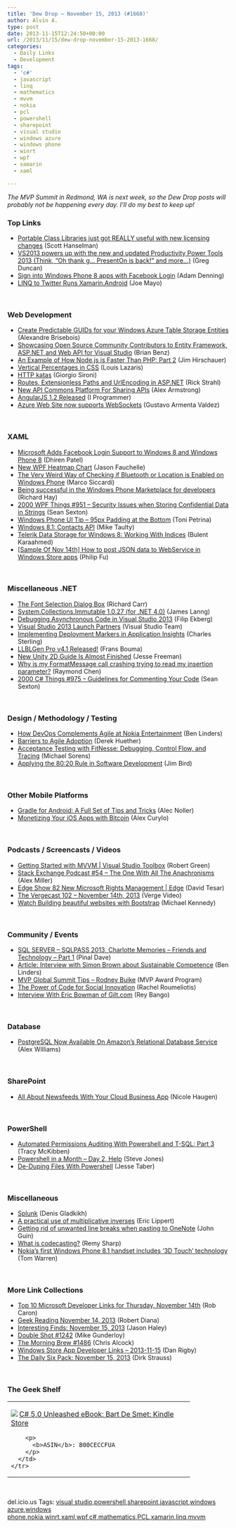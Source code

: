 ```yaml
---
title: 'Dew Drop – November 15, 2013 (#1668)'
author: Alvin A.
type: post
date: 2013-11-15T12:24:50+00:00
url: /2013/11/15/dew-drop-november-15-2013-1668/
categories:
  - Daily Links
  - Development
tags:
  - 'c#'
  - javascript
  - linq
  - mathematics
  - mvvm
  - nokia
  - pcl
  - powershell
  - sharepoint
  - visual studio
  - windows azure
  - windows phone
  - winrt
  - wpf
  - xamarin
  - xaml

---
```

_The MVP Summit in Redmond, WA is next week, so the Dew Drop posts will probably not be happening every day. I’ll do my best to keep up!_

### <a name="top"></a>Top Links

  * <a href="http://feeds.hanselman.com/~/50218095/0/scotthanselman~Portable-Class-Libraries-just-got-REALLY-useful-with-new-licensing-changes.aspx" target="_blank">Portable Class Libraries just got REALLY useful with new licensing changes</a> (Scott Hanselman) 
  * <a href="http://coolthingoftheday.blogspot.com/2013/11/vs2013-powers-up-with-new-and-updated.html" target="_blank">VS2013 powers up with the new and updated Productivity Power Tools 2013 (Think, &#8220;Oh thank g&#8230; PresentOn is back!&#8221; and more&#8230;)</a> (Greg Duncan) 
  * <a href="http://blogs.windows.com/windows_phone/b/wpdev/archive/2013/11/13/sign-into-windows-phone-8-apps-with-facebook-login.aspx" target="_blank">Sign into Windows Phone 8 apps with Facebook Login</a> (Adam Denning) 
  * <a href="http://feedproxy.google.com/~r/geekswithblogs/~3/xa8UdAY1S6c/linq-to-twitter-runs-xamarin.android.aspx" target="_blank">LINQ to Twitter Runs Xamarin.Android</a> (Joe Mayo)

&nbsp;

### <a name="web"></a>Web Development

  * <a href="http://alexandrebrisebois.wordpress.com/2013/11/14/create-predictable-guids-for-your-windows-azure-table-storage-entities/" target="_blank">Create Predictable GUIDs for your Windows Azure Table Storage Entities</a> (Alexandre Brisebois) 
  * <a href="http://blogs.msdn.com/b/interoperability/archive/2013/11/14/showcasing-open-source-community-contributors-to-entity-framework-asp-net-and-web-api-for-visual-studio.aspx" target="_blank">Showcasing Open Source Community Contributors to Entity Framework, ASP.NET and Web API for Visual Studio</a> (Brian Benz) 
  * <a href="http://feeds.dzone.com/~r/zones/css/~3/4PXBE8BELww/example-how-nodejs-faster-php" target="_blank">An Example of How Node.js is Faster Than PHP: Part 2</a> (Jim Hirschauer) 
  * <a href="http://www.impressivewebs.com/vertical-percentages-css/" target="_blank">Vertical Percentages in CSS</a> (Louis Lazaris) 
  * <a href="http://feeds.dzone.com/~r/zones/css/~3/SjtgEV63vlA/http-katas" target="_blank">HTTP katas</a> (Giorgio Sironi) 
  * <a href="http://feedproxy.google.com/~r/RickStrahl/~3/APGPRsszQCQ/Routes-Extensionless-Paths-and-UrlEncoding-in-ASPNET" target="_blank">Routes, Extensionless Paths and UrlEncoding in ASP.NET</a> (Rick Strahl) 
  * <a href="http://www.i-programmer.info/news/136-open-source/6599-new-api-commons-platform-for-sharing-apis.html" target="_blank">New API Commons Platform For Sharing APIs</a> (Alex Armstrong) 
  * <a href="http://www.i-programmer.info/news/167-javascript/6607-angularjs-12-released.html" target="_blank">AngularJS 1.2 Released</a> (I Programmer) 
  * <a href="http://blogs.msdn.com/b/webdev/archive/2013/11/14/azure-web-site-now-supports-websockets.aspx" target="_blank">Azure Web Site now supports WebSockets</a> (Gustavo Armenta Valdez)

&nbsp;

### <a name="silverlight"></a>XAML

  * <a href="https://developers.facebook.com/blog/post/2013/11/14/microsoft-adds-facebook-login-support-to-windows-8-and-windows-phone-8/" target="_blank">Microsoft Adds Facebook Login Support to Windows 8 and Windows Phone 8</a> (Dhiren Patel) 
  * <a href="http://www.mindscapehq.com/blog/index.php/2013/11/14/new-wpf-heatmap-chart/" target="_blank">New WPF Heatmap Chart</a> (Jason Fauchelle) 
  * <a href="http://feeds.dzone.com/~r/zones/dotnet/~3/faOCbQ5fq_4/very-weird-way-checking-if" target="_blank">The Very Weird Way of Checking if Bluetooth or Location is Enabled on Windows Phone</a> (Marco Siccardi) 
  * <a href="http://www.windowsobserver.com/2013/11/14/being-successful-in-the-windows-phone-marketplace-for-developers/" target="_blank">Being successful in the Windows Phone Marketplace for developers</a> (Richard Hay) 
  * <a href="http://wpf.2000things.com/2013/11/15/951-security-issues-when-storing-confidential-data-in-strings/" target="_blank">2000 WPF Things #951 – Security Issues when Storing Confidential Data in Strings</a> (Sean Sexton) 
  * <a href="http://feeds.dzone.com/~r/zones/dotnet/~3/GmdUm9SeEJs/windows-phone-ui-tip-%E2%80%93-95px" target="_blank">Windows Phone UI Tip – 95px Padding at the Bottom</a> (Toni Petrina) 
  * <a href="http://feedproxy.google.com/~r/mtaulty/~3/C89uFoBcRCc/windows-8-1-contacts-api.aspx" target="_blank">Windows 8.1: Contacts API</a> (Mike Taulty) 
  * <a href="http://feedproxy.google.com/~r/Telerik/~3/SEw906djQ4g/telerik-data-storage-for-windows-8-working-with-indices" target="_blank">Telerik Data Storage for Windows 8: Working With Indices</a> (Bulent Karaahmed) 
  * <a href="http://blogs.msdn.com/b/codefx/archive/2013/11/15/sample-of-nov-14th-how-to-post-json-data-to-webservice-in-windows-store-apps.aspx" target="_blank">[Sample Of Nov 14th] How to post JSON data to WebService in Windows Store apps</a> (Philip Fu)

&nbsp;

### <a name="dotnet"></a>Miscellaneous .NET

  * <a href="http://feedproxy.google.com/~r/BlackwaspLatestAdditions/~3/ie57yOo7iGo/RSSLanding.aspx" target="_blank">The Font Selection Dialog Box</a> (Richard Carr) 
  * <a href="https://www.nuget.org/packages/System.Collections.Immutable.Net40/" target="_blank">System.Collections.Immutable 1.0.27 (for .NET 4.0)</a> (James Lanng) 
  * <a href="http://blog.filipekberg.se/2013/11/15/debugging-asynchronous-code-visual-studio-2013/" target="_blank">Debugging Asynchronous Code in Visual Studio 2013</a> (Filip Ekberg) 
  * <a href="http://blogs.msdn.com/b/visualstudio/archive/2013/11/14/visual-studio-2013-launch-partners.aspx" target="_blank">Visual Studio 2013 Launch Partners</a> (Visual Studio Team) 
  * <a href="http://blogs.msdn.com/b/visualstudioalm/archive/2013/11/14/implementing-deployment-markers-in-application-insights.aspx" target="_blank">Implementing Deployment Markers in Application Insights</a> (Charles Sterling) 
  * <a href="http://feedproxy.google.com/~r/FransBouma/~3/q6QItmg9LPk/llblgen-pro-v4-1-released.aspx" target="_blank">LLBLGen Pro v4.1 Released!</a> (Frans Bouma) 
  * <a href="http://feedproxy.google.com/~r/JesseFreeman/~3/m3SyWtGU2o4/" target="_blank">New Unity 2D Guide Is Almost Finished</a> (Jesse Freeman) 
  * <a href="http://blogs.msdn.com/b/oldnewthing/archive/2013/11/14/10467647.aspx" target="_blank">Why is my FormatMessage call crashing trying to read my insertion parameter?</a> (Raymond Chen) 
  * <a href="http://csharp.2000things.com/2013/11/14/975-guidelines-for-commenting-your-code/" target="_blank">2000 C# Things #975 – Guidelines for Commenting Your Code</a> (Sean Sexton)

&nbsp;

### <a name="design"></a>Design / Methodology / Testing

  * <a href="http://www.infoq.com/news/2013/11/devops-complements-agile-nokia" target="_blank">How DevOps Complements Agile at Nokia Entertainment</a> (Ben Linders) 
  * <a href="http://feedproxy.google.com/~r/LeadingAgile/~3/D2AAXtnxYCc/" target="_blank">Barriers to Agile Adoption</a> (Derek Huether) 
  * <a href="https://www.simple-talk.com/dotnet/.net-tools/acceptance-testing-with-fitnesse-debugging,-control-flow,-and-tracing/" target="_blank">Acceptance Testing with FitNesse: Debugging, Control Flow, and Tracing</a> (Michael Sorens) 
  * <a href="http://feeds.dzone.com/~r/zones/architects/~3/zjSHoNiqm2E/applying-8020-rule-software" target="_blank">Applying the 80:20 Rule in Software Development</a> (Jim Bird)

&nbsp;

### <a name="mobile"></a>Other Mobile Platforms

  * <a href="http://java.dzone.com/articles/gradle-android-full-set-tips" target="_blank">Gradle for Android: A Full Set of Tips and Tricks</a> (Alec Noller) 
  * <a href="http://mobile.dzone.com/articles/monetizing-your-ios-apps" target="_blank">Monetizing Your iOS Apps with Bitcoin</a> (Alex Curylo)

&nbsp;

### <a name="podcasts"></a>Podcasts / Screencasts / Videos

  * <a href="http://channel9.msdn.com/Shows/Visual-Studio-Toolbox/Getting-Started-with-MVVM" target="_blank">Getting Started with MVVM | Visual Studio Toolbox</a> (Robert Green) 
  * <a href="http://blog.stackoverflow.com/2013/11/podcast-54-the-one-with-all-the-anachronisms/" target="_blank">Stack Exchange Podcast #54 – The One With All The Anachronisms</a> (Alex Miller) 
  * <a href="http://channel9.msdn.com/Shows/Edge/Edge-Show-82-New-Microsoft-Rights-Management" target="_blank">Edge Show 82 New Microsoft Rights Management | Edge</a> (David Tesar) 
  * <a href="http://www.theverge.com/2013/11/14/5105080/the-vergecast-102-november-14th-2013" target="_blank">The Vergecast 102 &#8211; November 14th, 2013</a> (Verge Video) 
  * <a href="http://blog.michaelckennedy.net/2013/11/14/watch-building-beautiful-websites-with-bootstrap/" target="_blank">Watch Building beautiful websites with Bootstrap</a> (Michael Kennedy)

&nbsp;

### <a name="events"></a>Community / Events

  * <a href="http://blog.sqlauthority.com/2013/11/15/sql-server-sqlpass-2013-charlotte-memories-friends-and-technology-part-1/" target="_blank">SQL SERVER – SQLPASS 2013, Charlotte Memories – Friends and Technology – Part 1</a> (Pinal Dave) 
  * <a href="http://www.infoq.com/articles/simon-brown-sustainable-competence" target="_blank">Article: Interview with Simon Brown about Sustainable Competence</a> (Ben Linders) 
  * <a href="http://blogs.msdn.com/b/mvpawardprogram/archive/2013/11/14/mvp-global-summit-tips-rodney-buike.aspx" target="_blank">MVP Global Summit Tips &#8211; Rodney Buike</a> (MVP Award Program) 
  * <a href="http://programming.oreilly.com/2013/11/the-power-of-code-for-social-impact.html" target="_blank">The Power of Code for Social Innovation</a> (Rachel Roumeliotis) 
  * <a href="http://feedproxy.google.com/~r/nettuts/~3/tEwivOBbLTk/" target="_blank">Interview With Eric Bowman of Gilt.com</a> (Rey Bango)

&nbsp;

### <a name="sql"></a>Database

  * <a href="http://feedproxy.google.com/~r/Techcrunch/~3/rqoYeywzg2M/" target="_blank">PostgreSQL Now Available On Amazon&#8217;s Relational Database Service</a> (Alex Williams)

&nbsp;

### <a name="sp"></a>SharePoint

  * <a href="http://blogs.msdn.com/b/officeapps/archive/2013/11/14/all-about-newsfeeds-with-your-cloud-business-app.aspx" target="_blank">All About Newsfeeds With Your Cloud Business App</a> (Nicole Haugen)

&nbsp;

### <a name="ps"></a>PowerShell

  * <a href="http://www.sqlservercentral.com/blogs/realsqlguy-helping-you-to-become-a-sql-hero/2013/11/14/automated-permissions-auditing-with-powershell-and-t-sql-part-3/" target="_blank">Automated Permissions Auditing With Powershell and T-SQL: Part 3</a> (Tracy McKibben) 
  * <a href="http://www.sqlservercentral.com/blogs/steve_jones/2013/11/14/powershell-in-a-month-day-2-help/" target="_blank">Powershell in a Month – Day 2, Help</a> (Steve Jones) 
  * <a href="http://feedproxy.google.com/~r/geekswithblogs/~3/w3IhTRhmdj0/de-duping-files-with-powershell.aspx" target="_blank">De-Duping Files With Powershell</a> (Jesse Taber)

&nbsp;

### <a name="misc"></a>Miscellaneous

  * <a href="http://feedproxy.google.com/~r/outcoldman_en/~3/viJZY6zU4Sk/343" target="_blank">Splunk</a> (Denis Gladkikh) 
  * <a href="http://ericlippert.com/2013/11/14/a-practical-use-of-multiplicative-inverses/?utm_source=rss&utm_medium=rss&utm_campaign=a-practical-use-of-multiplicative-inverses" target="_blank">A practical use of multiplicative inverses</a> (Eric Lippert) 
  * <a href="http://blogs.msdn.com/b/johnguin/archive/2013/11/14/getting-rid-of-unwanted-line-breaks-when-pasting-to-onenote.aspx" target="_blank">Getting rid of unwanted line breaks when pasting to OneNote</a> (John Guin) 
  * <a href="http://feedproxy.google.com/~r/remysharp/~3/3C79BJxJIng/" target="_blank">What is codecasting?</a> (Remy Sharp) 
  * <a href="http://www.theverge.com/2013/11/14/5103516/nokia-goldfinger-windows-phone-8-1-3d-touch" target="_blank">Nokia’s first Windows Phone 8.1 handset includes ‘3D Touch’ technology</a> (Tom Warren)

&nbsp;

### <a name="links"></a>More Link Collections

  * <a href="http://blogs.msdn.com/b/robcaron/archive/2013/11/14/top-10-microsoft-developer-links-for-thursday-november-14th.aspx" target="_blank">Top 10 Microsoft Developer Links for Thursday, November 14th</a> (Rob Caron) 
  * <a href="http://feeds.regulargeek.com/~r/RegularGeek/~3/i_5x0S0tq8s/" target="_blank">Geek Reading November 14, 2013</a> (Robert Diana) 
  * <a href="http://jasonhaley.com/blog/post/2013/11/15/Interesting-Finds-November-15-2013.aspx" target="_blank">Interesting Finds: November 15, 2013</a> (Jason Haley) 
  * <a href="http://afreshcup.com/home/2013/11/15/double-shot-1242.html" target="_blank">Double Shot #1242</a> (Mike Gunderloy) 
  * <a href="http://feedproxy.google.com/~r/ReflectivePerspective/~3/zTBYRzUMswo/" target="_blank">The Morning Brew #1486</a> (Chris Alcock) 
  * <a href="http://feedproxy.google.com/~r/DanRigby/~3/OHjUbQR8Psg/" target="_blank">Windows Store App Developer Links &#8211; 2013-11-15</a> (Dan Rigby) 
  * <a href="http://feeds.feedblitz.com/~/50254728/0/dirkstrauss~The-Daily-Six-Pack-November" target="_blank">The Daily Six Pack: November 15, 2013</a> (Dirk Strauss)

&nbsp;

### <a name="shelf"></a>The Geek Shelf

<div id="scid:7dc1bd33-94bd-46fd-a20b-0131235bcd47:fb6f6a98-b7f7-4522-9eff-a53adc208d5b" class="wlWriterEditableSmartContent" style="float: none; padding-bottom: 0px; padding-top: 0px; padding-left: 0px; margin: 0px; display: inline; padding-right: 0px">
  <table cellspacing="0" cellpadding="2" width="400" border="0" unselectable="on">
    <tr>
      <td valign="top" width="400">
        <p>
          <a title="C# 5.0 Unleashed eBook: Bart De Smet: Kindle Store" href="http://www.amazon.com/exec/obidos/ASIN/B00CECCFUA/alvinashcraft-20"><img data-recalc-dims="1" decoding="async" src="https://i0.wp.com/images.amazon.com/images/P/B00CECCFUA.01.MZZZZZZZ.jpg?w=660" border="0" align="left" style="float:left" />C# 5.0 Unleashed eBook: Bart De Smet: Kindle Store</a>
        </p>
        
        <p>
          <b>ASIN</b>: B00CECCFUA
        </p>
      </td>
    </tr>
  </table>
</div>

&nbsp;

<div id="scid:0767317B-992E-4b12-91E0-4F059A8CECA8:ca265170-4df5-4c68-aa7f-c2f8a29f9107" class="wlWriterEditableSmartContent" style="float: none; padding-bottom: 0px; padding-top: 0px; padding-left: 0px; margin: 0px; display: inline; padding-right: 0px">
  del.icio.us Tags: <a href="http://del.icio.us/popular/visual+studio" rel="tag">visual studio</a>,<a href="http://del.icio.us/popular/powershell" rel="tag">powershell</a>,<a href="http://del.icio.us/popular/sharepoint" rel="tag">sharepoint</a>,<a href="http://del.icio.us/popular/javascript" rel="tag">javascript</a>,<a href="http://del.icio.us/popular/windows+azure" rel="tag">windows azure</a>,<a href="http://del.icio.us/popular/windows+phone" rel="tag">windows phone</a>,<a href="http://del.icio.us/popular/nokia" rel="tag">nokia</a>,<a href="http://del.icio.us/popular/winrt" rel="tag">winrt</a>,<a href="http://del.icio.us/popular/xaml" rel="tag">xaml</a>,<a href="http://del.icio.us/popular/wpf" rel="tag">wpf</a>,<a href="http://del.icio.us/popular/c%23" rel="tag">c#</a>,<a href="http://del.icio.us/popular/mathematics" rel="tag">mathematics</a>,<a href="http://del.icio.us/popular/PCL" rel="tag">PCL</a>,<a href="http://del.icio.us/popular/xamarin" rel="tag">xamarin</a>,<a href="http://del.icio.us/popular/linq" rel="tag">linq</a>,<a href="http://del.icio.us/popular/mvvm" rel="tag">mvvm</a>
</div>